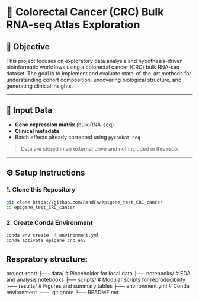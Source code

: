 # 🧬 Colorectal Cancer (CRC) Bulk RNA-seq Atlas Exploration

## 📌 Objective

This project focuses on exploratory data analysis and hypothesis-driven bioinformatic workflows using a colorectal cancer (CRC) bulk RNA-seq dataset. The goal is to implement and evaluate state-of-the-art methods for understanding cohort composition, uncovering biological structure, and generating clinical insights.

---

## 📂 Input Data

- **Gene expression matrix** (bulk RNA-seq)
- **Clinical metadata**
- Batch effects already corrected using `pycombat-seq`

> Data are stored in an external drive and not included in this repo.

---

## ⚙️ Setup Instructions

### 1. Clone this Repository

```bash
git clone https://github.com/RandFa/epigene_test_CRC_cancer
cd epigene_test_CRC_cancer
``` 
### 2. Create Conda Environment

```bash
conda env create -f environment.yml
conda activate epigene_crc_env
```

## Respratory structure:
project-root/
├── data/           # Placeholder for local data
├── notebooks/      # EDA and analysis notebooks
├── scripts/        # Modular scripts for reproducibility
├── results/        # Figures and summary tables
├── environment.yml # Conda environment
├── .gitignore
└── README.md
